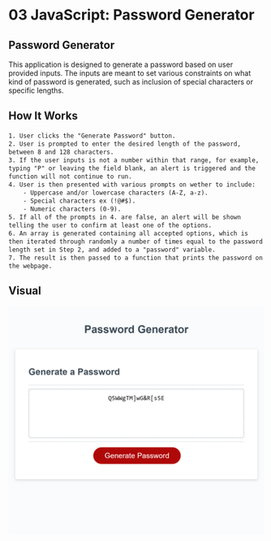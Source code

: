 # 03 JavaScript: Password Generator

## Password Generator

This application is designed to generate a password based on user provided inputs. The inputs are meant to set various constraints on what kind of password is generated, such as inclusion of special characters or specific lengths.

## How It Works
````
1. User clicks the "Generate Password" button.
2. User is prompted to enter the desired length of the password, between 8 and 128 characters.
3. If the user inputs is not a number within that range, for example, typing "P" or leaving the field blank, an alert is triggered and the function will not continue to run. 
4. User is then presented with various prompts on wether to include: 
    - Uppercase and/or lowercase characters (A-Z, a-z).
    - Special characters ex (!@#$).
    - Numeric characters (0-9).
5. If all of the prompts in 4. are false, an alert will be shown telling the user to confirm at least one of the options.
6. An array is generated containing all accepted options, which is then iterated through randomly a number of times equal to the password length set in Step 2, and added to a "password" variable.  
7. The result is then passed to a function that prints the password on the webpage.
````

## Visual

![](Assets\PW-Generator-screenshot.png)